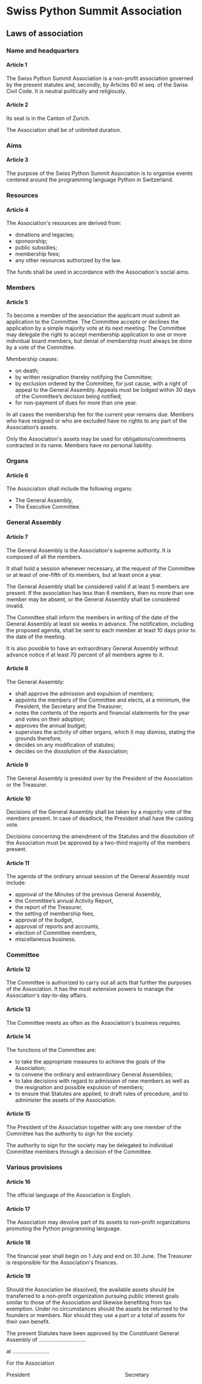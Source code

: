 Swiss Python Summit Association
=================================

Laws of association
-----------------------

### Name and headquarters

#### Article 1 

The Swiss Python Summit Association is a non-profit association governed by the present statutes and, secondly, 
by Articles 60 et seq. of the Swiss Civil Code. It is neutral politically and religiously.

#### Article 2

Its seat is in the Canton of Zurich. 

The Association shall be of unlimited duration.

### Aims

#### Article 3 

The purpose of the Swiss Python Summit Association is to organise events centered around the programming 
language Python in Switzerland.

### Resources

#### Article 4 

The Association's resources are derived from:

* donations and legacies; 
* sponsorship; 
* public subsidies; 
* membership fees; 
* any other resources authorized by the law. 

The funds shall be used in accordance with the Association's social aims.

### Members

#### Article 5


To become a member of the association the applicant must submit an application to the Committee. 
The Committee accepts or declines the application by a simple majority vote at its next meeting. 
The Committee may delegate the right to accept membership application to one or more individual board members, 
but denial of membership must always be done by a vote of the Committee.


Membership ceases:

* on death;
* by written resignation thereby notifying the Committee;
* by exclusion ordered by the Committee, for just cause, with a right of appeal to the General Assembly. Appeals must be lodged within 30 days of the Committee’s decision being notified;
* for non-payment of dues for more than one year.


In all cases the membership fee for the current year remains due. 
Members who have resigned or who are excluded have no rights to any part of the Association’s assets.


Only the Association's assets may be used for obligations/commitments contracted in its name. Members have no personal liability.


### Organs

#### Article 6 


The Association shall include the following organs:

* The General Assembly,
* The Executive Committee.


### General Assembly

#### Article 7 


The General Assembly is the Association's supreme authority. It is composed of all the members.
 

It shall hold a session whenever necessary, at the request of the Committee or at least of one-fifth of its members, but
at least once a year.
 

The General Assembly shall be considered valid if at least 5 members are present. 
If the association has less than 6 members, then no more than one member may be absent, or the General Assembly 
shall be considered invalid.
 

The Committee shall inform the members in writing of the date of the General Assembly at least 
six weeks in advance. The notification, including the proposed agenda, shall be sent to each member at 
least 10 days prior to the date of the meeting.

It is also possible to have an extraordinary General Assembly without advance notice if at least 70 percent of all members agree to it.


#### Article 8

The General Assembly:

* shall approve the admission and expulsion of members;
* appoints the members of the Committee and elects, at a minimum, the President, the Secretary and the Treasurer;
* notes the contents of the reports and financial statements for the year and votes on their adoption;
* approves the annual budget;
* supervises the activity of other organs, which it may dismiss, stating the grounds therefore;
* decides on any modification of statutes;
* decides on the dissolution of the Association;

#### Article 9

The General Assembly is presided over by the President of the Association or the Treasurer.

#### Article 10 

Decisions of the General Assembly shall be taken by a majority vote of the members present. In case of deadlock, the President shall have the casting vote.
 

Decisions concerning the amendment of the Statutes and the dissolution of the Association must be approved by a two-third majority of the members present.

#### Article 11


The agenda of the ordinary annual session of the General Assembly must include:

* approval of the Minutes of the previous General Assembly, 
* the Committee’s annual Activity Report,
* the report of the Treasurer,
* the setting of membership fees, 
* approval of the budget, 
* approval of reports and accounts, 
* election of Committee members,
* miscellaneous business.


### Committee

#### Article 12

The Committee is authorized to carry out all acts that further the purposes of the Association. 
It has the most extensive powers to manage the Association's day-to-day affairs. 

#### Article 13 

The Committee meets as often as the Association's business requires.

#### Article 14

The functions of the Committee are:

* to take the appropriate measures to achieve the goals of the Association; 
* to convene the ordinary and extraordinary General Assemblies; 
* to take decisions with regard to admission of new members as well as the resignation and possible expulsion of members; 
* to ensure that Statutes are applied, to draft rules of procedure, and to administer the assets of the Association.

#### Article 15


The President of the Association together with any one member of the Committee has the authority to sign for the society. 


The authority to sign for the society may be delegated to individual Committee members through a decision of the Committee.

### Various provisions

#### Article 16

The official language of the Association is English.

#### Article 17

The Association may devolve part of its assets to non-profit organizations promoting the Python programming language. 

#### Article 18

The financial year shall begin on 1 July and end on 30 June. 
The Treasurer is responsible for the Association's finances. 

#### Article 19

Should the Association be dissolved, the available assets should be transferred to a non-profit organization 
pursuing public interest goals similar to those of the Association and likewise benefiting from tax exemption. 
Under no circumstances should the assets be returned to the founders or members. 
Nor should they use a part or a total of assets for their own benefit. 


The present Statutes have been approved by the Constituent General Assembly of ............................... 


at ........................


For the Association


President                                                                Secretary 

